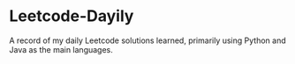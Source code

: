 # Leetcode-Dayily
A record of my daily Leetcode solutions learned, primarily using Python and Java as the main languages.
